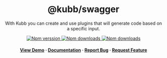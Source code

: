 <div align="center">

  <!-- <img src="assets/logo.png" alt="logo" width="200" height="auto" /> -->
  <h1>@kubb/swagger</h1>
  
  <p>
   With Kubb you can create and use plugins that will generate code based on a specific input.
  </p>

<!-- Badges -->
<p>
  <a href="https://www.npmjs.com/package/@kubb/swagger">
    <img alt="Npm verssion" src="https://img.shields.io/npm/v/@kubb/swagger?style=for-the-badge"/>
  </a>
  <a href="https://www.npmjs.com/package/@kubb/swagger">
    <img alt="Npm downloads" src="https://img.shields.io/bundlephobia/min/@kubb/swagger?style=for-the-badge"/>
  </a>
  <a href="https://www.npmjs.com/package/@kubb/swagger">
    <img alt="Npm downloads" src="https://img.shields.io/npm/dm/@kubb/swagger?style=for-the-badge"/>
  </a>
</p>
   
<h4>
    <a href="https://codesandbox.io/s/github/stijnvanhulle/kubb/tree/main/examples/simple">View Demo</a>
  <span> · </span>
    <a href="https://kubb.dev/" target="_blank">Documentation</a>
  <span> · </span>
    <a href="https://github.com/stijnvanhulle/kubb/issues/">Report Bug</a>
  <span> · </span>
    <a href="https://github.com/stijnvanhulle/kubb/issues/">Request Feature</a>
  </h4>
</div>

<br />

<!-- About the Project 
## :star2: About the Project

<div align="center"> 
  <img src="assets/screenshot.jpg" alt="screenshot" />
</div>
-->
